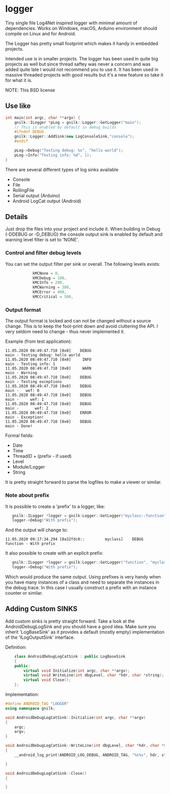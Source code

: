 # logger
Tiny single file Log4Net inspired logger with minimal amount of dependencies.
Works on Windows, macOS, Arduino environment should compile on Linux and for Android.

The Logger has pretty small footprint which makes it handy in embedded projects.

Intended use is in smaller projects. The logger has been used in quite big projects as well but since thread saftey was never a concern 
and was added quite late I would not recommend you to use it. It has been used in massive threaded projects with good results but it's a
new feature so take it for what it is.

NOTE: This BSD license

## Use like
```C++
int main(int argc, char **argv) {
	gnilk::ILogger *pLog = gnilk::Logger::GetLogger("main");
	// This is enabled by default in debug builds
	#ifndef DEBUG
	gnilk::Logger::AddSink(new LogConsoleSink,"console");
	#endif	

	pLog->Debug("Testing debug: %s", "hello world");
	pLog->Info("Testing info: %d", 1);
}
```

There are several different types of log sinks available
- Console
- File
- RollingFile
- Serial output (Arduino)
- Android LogCat output (Android)

## Details
Just drop the files into your project and include it. When building in Debug (-DDEBUG or -D_DEBUG) the console output sink is 
enabled by default and warning level filter is set to 'NONE'.

### Control and filter debug levels
You can set the output filter per sink or overall. The following levels exists:
```C++
			kMCNone = 0,
			kMCDebug = 100,
			kMCInfo = 200,
			kMCWarning = 300,
			kMCError = 400,
			kMCCritical = 500,
```
### Output format
The output format is locked and can not be changed without a source change. This is to keep the foot-print down and avoid cluttering 
the API. I very seldom need to change - thus never implemented it.

Example (from test application):
```
11.05.2020 08:49:47.710 [0x0]    DEBUG                             main - Testing debug: hello world
11.05.2020 08:49:47.710 [0x0]     INFO                             main - Testing info: 1
11.05.2020 08:49:47.710 [0x0]     WARN                             main - Warning
11.05.2020 08:49:47.710 [0x0]    DEBUG                             main - Testing exceptions
11.05.2020 08:49:47.710 [0x0]    DEBUG                             main -   wef: 0
11.05.2020 08:49:47.710 [0x0]    DEBUG                             main -     wef: 1
11.05.2020 08:49:47.710 [0x0]    DEBUG                             main -       wef: 2
11.05.2020 08:49:47.710 [0x0]    ERROR                             main - Exception!
11.05.2020 08:49:47.710 [0x0]    DEBUG                             main - Done!
```
Formal fields:
- Date
- Time
- ThreadID + (prefix - if used)
- Level
- Module/Logger
- String

It is pretty straight forward to parse the logfiles to make a viewer or similar.

### Note about prefix
It is possible to create a 'prefix' to a logger, like:
```C++
   gnilk::ILogger *logger = gnilk:Logger::GetLogger("myclass::function");
   logger->Debug("With prefix");
```
And the output will change to:
```
11.05.2020 09:17:34.294 [0a32fdc0::         myclass]    DEBUG                         function - With prefix
```

It also possible to create with an explicit prefix:
```C++
   gnilk::ILogger *logger = gnilk:Logger::GetLogger("function", "myclass);
   logger->Debug("With prefix");
```
Which would produce the same output.
Using prefixes is very handy when you have many instances of a class and need to separate the instances in the debug trace. In this case
I usually construct a prefix with an instance counter or similar. 

## Adding Custom SINKS
Add custom sinks is pretty straight forward. Take a look at the AndroidDebugLogSink and you should have a good idea.
Make sure you inherit 'LogBaseSink' as it provides a default (mostly empty) implementation of the 'ILogOutputSink' interface.

Definition:
```C++
	class AndroidDebugLogCatSink : public LogBaseSink
	{
	public:
		virtual void Initialize(int argc, char **argv);
		virtual void WriteLine(int dbgLevel, char *hdr, char *string);
		virtual void Close();
	};
```

Implementation:
```C++
#define ANDROID_TAG "LOGGER"
using namespace gnilk;

void AndroidDebugLogCatSink::Initialize(int argc, char **argv)
{
	argc;
	argv;
}

void AndroidDebugLogCatSink::WriteLine(int dbgLevel, char *hdr, char *string)
{
    __android_log_print(ANDROID_LOG_DEBUG, ANDROID_TAG, "%s%s", hdr, string);  

}

void AndroidDebugLogCatSink::Close()
{

}
```
